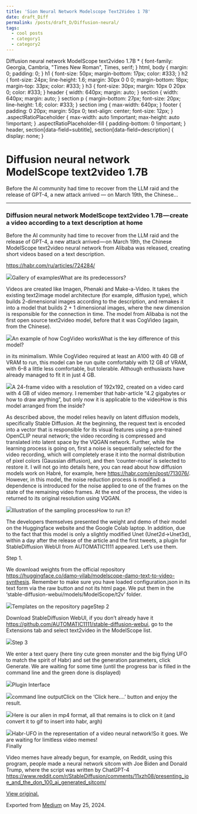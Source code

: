 ```yaml
---
title: 'Sion Neural Network Modelscope Text2Video 1 7B'
date: draft_Diff
permalink: /posts/draft_D/Diffusion-neural/
tags:
  - cool posts
  - category1
  - category2
---
```


Diffusion neural network ModelScope text2video 1.7B
 \* {
 font-family: Georgia, Cambria, "Times New Roman", Times, serif;
 }
 html, body {
 margin: 0;
 padding: 0;
 }
 h1 {
 font-size: 50px;
 margin-bottom: 17px;
 color: #333;
 }
 h2 {
 font-size: 24px;
 line-height: 1.6;
 margin: 30px 0 0 0;
 margin-bottom: 18px;
 margin-top: 33px;
 color: #333;
 }
 h3 {
 font-size: 30px;
 margin: 10px 0 20px 0;
 color: #333;
 }
 header {
 width: 640px;
 margin: auto;
 }
 section {
 width: 640px;
 margin: auto;
 }
 section p {
 margin-bottom: 27px;
 font-size: 20px;
 line-height: 1.6;
 color: #333;
 }
 section img {
 max-width: 640px;
 }
 footer {
 padding: 0 20px;
 margin: 50px 0;
 text-align: center;
 font-size: 12px;
 }
 .aspectRatioPlaceholder {
 max-width: auto !important;
 max-height: auto !important;
 }
 .aspectRatioPlaceholder-fill {
 padding-bottom: 0 !important;
 }
 header,
 section[data-field=subtitle],
 section[data-field=description] {
 display: none;
 }
 

Diffusion neural network ModelScope text2video 1.7B
===================================================




Before the AI community had time to recover from the LLM raid and the release of GPT-4, a new attack arrived — on March 19th, the Chinese…




---

### Diffusion neural network ModelScope text2video 1.7B — create a video according to a text description at home

Before the AI community had time to recover from the LLM raid and the release of GPT-4, a new attack arrived — on March 19th, the Chinese ModelScope text2video neural network from Alibaba was released, creating short videos based on a text description.

<https://habr.com/ru/articles/724284/>

![](https://cdn-images-1.medium.com/max/800/0*HEinwdh4tNyeR9tR.GIF)Gallery of examplesWhat are its predecessors?

Videos are created like Imagen, Phenaki and Make-a-Video. It takes the existing text2image model architecture (for example, diffusion type), which builds 2-dimensional images according to the description, and remakes it into a model that builds 2 + 1 dimensional images, where the new dimension is responsible for the connection in time. The model from Alibaba is not the first open source text2video model, before that it was CogVideo (again, from the Chinese).

![](https://cdn-images-1.medium.com/max/800/0*JIauRRBSj2a6xRzN.jpeg)An example of how CogVideo worksWhat is the key difference of this model?

in its minimalism. While CogVideo required at least an A100 with 40 GB of VRAM to run, this model can be run quite comfortably with 12 GB of VRAM, with 6–8 a little less comfortable, but tolerable. Although enthusiasts have already managed to fit it in just 4 GB.

![](https://cdn-images-1.medium.com/max/800/0*IaabkPeD5WYxj2yP.gif)A 24-frame video with a resolution of 192x192, created on a video card with 4 GB of video memory. I remember that habr-article “4.2 gigabytes or how to draw anything”, but only now it is applicable to the videoHow is this model arranged from the inside?

As described above, the model relies heavily on latent diffusion models, specifically Stable Diffusion. At the beginning, the request text is encoded into a vector that is responsible for its visual features using a pre-trained OpenCLIP neural network; the video recording is compressed and translated into latent space by the VQGAN network. Further, while the learning process is going on, first a noise is sequentially selected for the video recording, which will completely erase it into the normal distribution of pixel colors (Gaussian diffusion), and then ‘counter-noise’ is selected to restore it. I will not go into details here, you can read about how diffusion models work on Habré, for example, here <https://habr.com/en/post/713076/>. However, in this model, the noise reduction process is modified: a dependence is introduced for the noise applied to one of the frames on the state of the remaining video frames. At the end of the process, the video is returned to its original resolution using VQGAN.

  


![](https://cdn-images-1.medium.com/max/800/0*HmVx4mqxPIGweDa7.png)Illustration of the sampling processHow to run it?

The developers themselves presented the weight and demo of their model on the Huggingface website and the Google Colab laptop. In addition, due to the fact that this model is only a slightly modified Unet (Unet2d->Unet3d), within a day after the release of the article and the first tweets, a plugin for StableDiffusion WebUI from AUTOMATIC1111 appeared. Let’s use them.

Step 1.

We download weights from the official repository <https://huggingface.co/damo-vilab/modelscope-damo-text-to-video-synthesis>. Remember to make sure you have loaded configuration.json in its text form via the raw button and not its html page. We put them in the ‘stable-diffusion-webui/models/ModelScope/t2v’ folder.

  


![](https://cdn-images-1.medium.com/max/800/0*_3Rpob0_dS-18eaV.png)Templates on the repository pageStep 2

Download StableDiffusion WebUI, if you don’t already have it <https://github.com/AUTOMATIC1111/stable-diffusion-webui>, go to the Extensions tab and select text2video in the ModelScope list.

  


![](https://cdn-images-1.medium.com/max/800/0*8-v7h0L0cWk5nuUL.png)Step 3

We enter a text query (here tiny cute green monster and the big flying UFO to match the spirit of Habr) and set the generation parameters, click Generate. We are waiting for some time (until the progress bar is filled in the command line and the green done is displayed)

![](https://cdn-images-1.medium.com/max/800/0*1mfdNi2bHbdl1sOB.png)Plugin Interface  


![](https://cdn-images-1.medium.com/max/800/0*DP7oqqyd3Wlz6U6s.png)command line outputClick on the ‘Click here….’ button and enjoy the result.

  


![](https://cdn-images-1.medium.com/max/800/0*CJJ7stchTHXpsAQD.png)Here is our alien in mp4 format, all that remains is to click on it (and convert it to gif to insert into habr, argh)

  


![](https://cdn-images-1.medium.com/max/800/0*FJyj7SEjBPwNW_V7.gif)Habr-UFO in the representation of a video neural network!So it goes. We are waiting for limitless video memes!  
Finally

Video memes have already begun, for example, on Reddit, using this program, people made a neural network sitcom with Joe Biden and Donald Trump, where the script was written by ChatGPT-4 <https://www.reddit.com/r/StableDiffusion/comments/11xzh08/presenting_joe_and_the_don_100_ai_generated_sitcom/>



[View original.](https://medium.com/p/a7f970541cf0)

Exported from [Medium](https://medium.com) on May 25, 2024.

